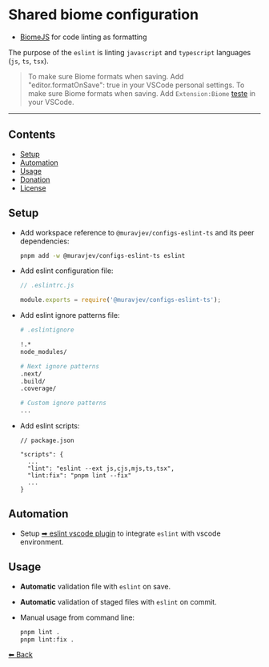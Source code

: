 # Shared biome configuration

- [BiomeJS](https://biomejs.dev/pt-br/) for code linting as formatting

The purpose of the `eslint` is linting `javascript` and `typescript` languages (`js`, `ts`, `tsx`).

> To make sure Biome formats when saving. Add "editor.formatOnSave": true in your VSCode personal settings.
> To make sure Biome formats when saving. Add `Extension:Biome` [teste](https://marketplace.visualstudio.com/items?itemName=biomejs.biome) in your VSCode.


---

## Contents

- [Setup](#setup)
- [Automation](#automation)
- [Usage](#usage)
- [Donation](#donation)
- [License](#license)

## Setup

- Add workspace reference to `@muravjev/configs-eslint-ts` and its peer dependencies:

  ```sh
  pnpm add -w @muravjev/configs-eslint-ts eslint
  ```

- Add eslint configuration file:

  ```js
  // .eslintrc.js

  module.exports = require('@muravjev/configs-eslint-ts');
  ```

- Add eslint ignore patterns file:

  ```sh
  # .eslintignore

  !.*
  node_modules/

  # Next ignore patterns
  .next/
  .build/
  .coverage/

  # Custom ignore patterns
  ...
  ```

- Add eslint scripts:

  ```jsonc
  // package.json

  "scripts": {
    ...
    "lint": "eslint --ext js,cjs,mjs,ts,tsx",
    "lint:fix": "pnpm lint --fix"
    ...
  }
  ```

## Automation

- Setup [➡ eslint vscode plugin](../../docs/plugins/vscode-eslint.md) to integrate `eslint` with vscode environment.

## Usage

- **Automatic** validation file with `eslint` on save.
- **Automatic** validation of staged files with `eslint` on commit.
- Manual usage from command line:

  ```sh
  pnpm lint .
  pnpm lint:fix .
  ```


[⬅ Back](../../README.md)

